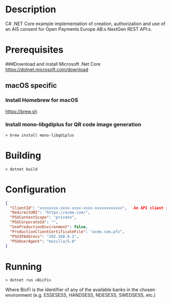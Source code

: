 # Description 
C# .NET Core example implementation of creation, authorization and use of an AIS
consent for Open Payments Europe AB:s NextGen REST API:s. 

# Prerequisites

###Download and install Microsoft .Net Core 
https://dotnet.microsoft.com/download

## macOS specific
### Install Homebrew for macOS
https://brew.sh

### Install mono-libgdiplus for QR code image generation
```
> brew install mono-libgdiplus
```

# Building
```
> dotnet build
```

# Configuration
```json
{
  "ClientId": "xxxxxxxx-xxxx-xxxx-xxxx-xxxxxxxxxxxx",   An API client id created in our Developer Portal
  "RedirectURI": "https://acme.com/",
  "PSUContextScope": "private",
  "PSUCorporateId": "",
  "UseProductionEnvironment": false,
  "ProductionClientCertificateFile": "acme.com.pfx",
  "PSUIPAddress": "192.168.0.1",
  "PSUUserAgent": "mozilla/5.0"
}
```

# Running
```
> dotnet run <BicFi>
```
Where BicFi is the identifier of any of the available banks in the chosen environment (e.g. ESSESESS, HANDSESS, NDESESS, SWEDSESS, etc.)